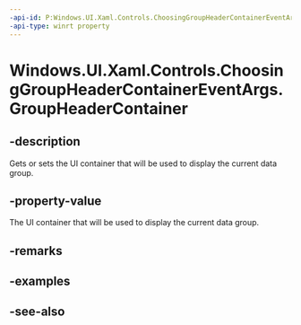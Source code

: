```yaml
---
-api-id: P:Windows.UI.Xaml.Controls.ChoosingGroupHeaderContainerEventArgs.GroupHeaderContainer
-api-type: winrt property
---
```


<!-- Property syntax
public Windows.UI.Xaml.Controls.ListViewBaseHeaderItem GroupHeaderContainer { get;  set; }
-->

# Windows.UI.Xaml.Controls.ChoosingGroupHeaderContainerEventArgs.GroupHeaderContainer

## -description
Gets or sets the UI container that will be used to display the current data group.



## -property-value
The UI container that will be used to display the current data group.

## -remarks

## -examples

## -see-also
